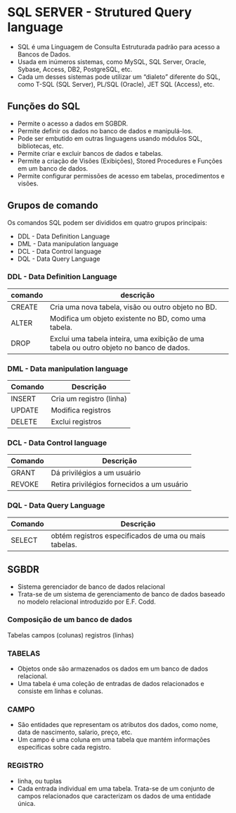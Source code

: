 # SQL SERVER - Strutured Query language

* SQL é uma Linguagem de Consulta Estruturada padrão para acesso a Bancos de Dados.
* Usada em inúmeros sistemas, como MySQL, SQL Server, Oracle, Sybase, Access, DB2, PostgreSQL, etc.
* Cada um desses sistemas pode utilizar um “dialeto” diferente do SQL, como T-SQL (SQL Server), PL/SQL (Oracle), JET SQL (Access), etc.


## Funções do SQL 

* Permite o acesso a dados em SGBDR.
* Permite definir os dados no banco de dados e manipulá-los.
* Pode ser embutido em outras linguagens usando módulos SQL, bibliotecas, etc.
* Permite criar e excluir bancos de dados e tabelas.
* Permite a criação de Visões (Exibições), Stored Procedures e Funções em um banco de dados.
* Permite configurar permissões de acesso em tabelas, procedimentos e visões.

## Grupos de comando

Os comandos SQL podem ser divididos em quatro grupos principais:

* DDL - Data Definition Language
* DML - Data manipulation language
* DCL - Data Control language
* DQL - Data Query Language

### DDL - Data Definition Language
| comando |                          descrição                                                     |
| --------|----------------------------------------------------------------------------------------|
| CREATE  | Cria uma nova tabela, visão ou outro objeto no BD.                                     |
| ALTER   | Modifica um objeto existente no BD, como uma tabela.                                   |
| DROP    |Exclui uma tabela inteira, uma exibição de uma tabela ou outro objeto no banco de dados.|

### DML - Data manipulation language

| Comando   | Descrição                 |
|-----------|---------------------------|
| INSERT    | Cria um registro (linha)  |
| UPDATE    | Modifica registros        |
| DELETE    |Exclui registros           |

### DCL - Data Control language

| Comando   | Descrição                                  |
|-----------|--------------------------------------------|
| GRANT     | Dá privilégios a um usuário                |
| REVOKE    | Retira privilégios fornecidos a um usuário |


### DQL - Data Query Language

| Comando   | Descrição                                           |
|-----------|-----------------------------------------------------|
| SELECT    |obtém registros especificados de uma ou mais tabelas.|

## SGBDR
* Sistema gerenciador de banco de dados relacional 
* Trata-se de um sistema de gerenciamento de banco de dados baseado no modelo relacional introduzido por E.F. Codd.

### Composição de um banco de dados
Tabelas
campos (colunas)
registros (linhas)

### TABELAS 
* Objetos onde são armazenados os dados em um banco de dados relacional.
* Uma tabela é uma coleção de entradas de dados relacionados e consiste em linhas e colunas.

### CAMPO 
* São entidades que representam os atributos dos dados, como nome, data de nascimento, salario, preço, etc.
* Um campo é uma coluna em uma tabela que mantém informações especificas sobre cada registro.

### REGISTRO
* linha, ou tuplas
* Cada entrada individual em uma tabela. Trata-se de um conjunto de campos relacionados que caracterizam os dados de uma entidade única.

